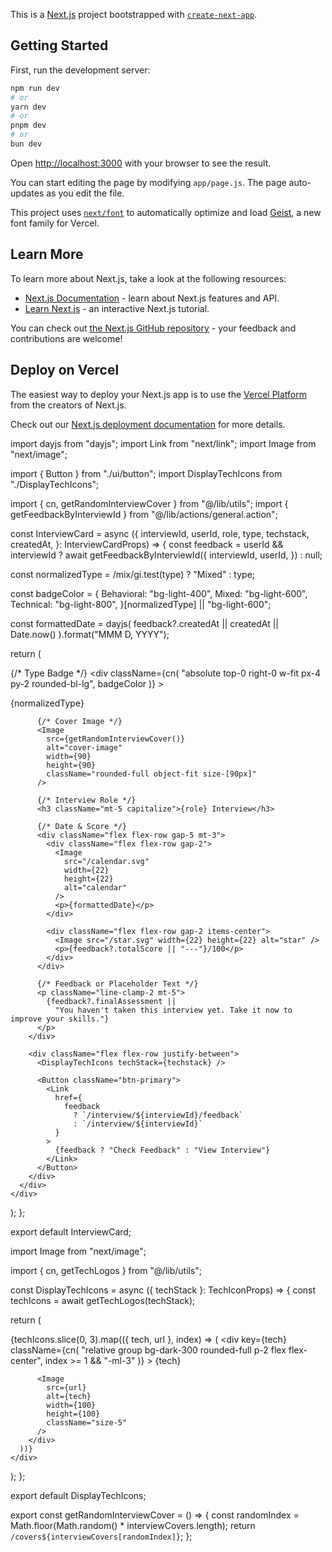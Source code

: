 This is a [Next.js](https://nextjs.org) project bootstrapped with [`create-next-app`](https://github.com/vercel/next.js/tree/canary/packages/create-next-app).

## Getting Started

First, run the development server:

```bash
npm run dev
# or
yarn dev
# or
pnpm dev
# or
bun dev
```

Open [http://localhost:3000](http://localhost:3000) with your browser to see the result.

You can start editing the page by modifying `app/page.js`. The page auto-updates as you edit the file.

This project uses [`next/font`](https://nextjs.org/docs/app/building-your-application/optimizing/fonts) to automatically optimize and load [Geist](https://vercel.com/font), a new font family for Vercel.

## Learn More

To learn more about Next.js, take a look at the following resources:

- [Next.js Documentation](https://nextjs.org/docs) - learn about Next.js features and API.
- [Learn Next.js](https://nextjs.org/learn) - an interactive Next.js tutorial.

You can check out [the Next.js GitHub repository](https://github.com/vercel/next.js) - your feedback and contributions are welcome!

## Deploy on Vercel

The easiest way to deploy your Next.js app is to use the [Vercel Platform](https://vercel.com/new?utm_medium=default-template&filter=next.js&utm_source=create-next-app&utm_campaign=create-next-app-readme) from the creators of Next.js.

Check out our [Next.js deployment documentation](https://nextjs.org/docs/app/building-your-application/deploying) for more details.


import dayjs from "dayjs";
import Link from "next/link";
import Image from "next/image";

import { Button } from "./ui/button";
import DisplayTechIcons from "./DisplayTechIcons";

import { cn, getRandomInterviewCover } from "@/lib/utils";
import { getFeedbackByInterviewId } from "@/lib/actions/general.action";

const InterviewCard = async ({
  interviewId,
  userId,
  role,
  type,
  techstack,
  createdAt,
}: InterviewCardProps) => {
  const feedback =
    userId && interviewId
      ? await getFeedbackByInterviewId({
          interviewId,
          userId,
        })
      : null;

  const normalizedType = /mix/gi.test(type) ? "Mixed" : type;

  const badgeColor =
    {
      Behavioral: "bg-light-400",
      Mixed: "bg-light-600",
      Technical: "bg-light-800",
    }[normalizedType] || "bg-light-600";

  const formattedDate = dayjs(
    feedback?.createdAt || createdAt || Date.now()
  ).format("MMM D, YYYY");

  return (
    <div className="card-border w-[360px] max-sm:w-full min-h-96">
      <div className="card-interview">
        <div>
          {/* Type Badge */}
          <div
            className={cn(
              "absolute top-0 right-0 w-fit px-4 py-2 rounded-bl-lg",
              badgeColor
            )}
          >
            <p className="badge-text ">{normalizedType}</p>
          </div>

          {/* Cover Image */}
          <Image
            src={getRandomInterviewCover()}
            alt="cover-image"
            width={90}
            height={90}
            className="rounded-full object-fit size-[90px]"
          />

          {/* Interview Role */}
          <h3 className="mt-5 capitalize">{role} Interview</h3>

          {/* Date & Score */}
          <div className="flex flex-row gap-5 mt-3">
            <div className="flex flex-row gap-2">
              <Image
                src="/calendar.svg"
                width={22}
                height={22}
                alt="calendar"
              />
              <p>{formattedDate}</p>
            </div>

            <div className="flex flex-row gap-2 items-center">
              <Image src="/star.svg" width={22} height={22} alt="star" />
              <p>{feedback?.totalScore || "---"}/100</p>
            </div>
          </div>

          {/* Feedback or Placeholder Text */}
          <p className="line-clamp-2 mt-5">
            {feedback?.finalAssessment ||
              "You haven't taken this interview yet. Take it now to improve your skills."}
          </p>
        </div>

        <div className="flex flex-row justify-between">
          <DisplayTechIcons techStack={techstack} />

          <Button className="btn-primary">
            <Link
              href={
                feedback
                  ? `/interview/${interviewId}/feedback`
                  : `/interview/${interviewId}`
              }
            >
              {feedback ? "Check Feedback" : "View Interview"}
            </Link>
          </Button>
        </div>
      </div>
    </div>
  );
};

export default InterviewCard;















import Image from "next/image";

import { cn, getTechLogos } from "@/lib/utils";

const DisplayTechIcons = async ({ techStack }: TechIconProps) => {
  const techIcons = await getTechLogos(techStack);

  return (
    <div className="flex flex-row">
      {techIcons.slice(0, 3).map(({ tech, url }, index) => (
        <div
          key={tech}
          className={cn(
            "relative group bg-dark-300 rounded-full p-2 flex flex-center",
            index >= 1 && "-ml-3"
          )}
        >
          <span className="tech-tooltip">{tech}</span>

          <Image
            src={url}
            alt={tech}
            width={100}
            height={100}
            className="size-5"
          />
        </div>
      ))}
    </div>
  );
};

export default DisplayTechIcons;



export const getRandomInterviewCover = () => {
  const randomIndex = Math.floor(Math.random() * interviewCovers.length);
  return `/covers${interviewCovers[randomIndex]}`;
};
